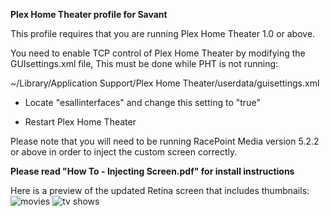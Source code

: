 **Plex Home Theater profile for Savant**

This profile requires that you are running Plex Home Theater 1.0 or above.

You need to enable TCP control of Plex Home Theater by modifying the GUIsettings.xml file, This must be done while PHT is not running:

~/Library/Application Support/Plex Home Theater/userdata/guisettings.xml

 - Locate "esallinterfaces" and change this setting to "true"

 - Restart Plex Home Theater


Please note that you will need to be running RacePoint Media version 5.2.2 or above in order to inject the custom screen correctly.


**Please read "How To - Injecting Screen.pdf" for install instructions**


Here is a preview of the updated Retina screen that includes thumbnails:
![movies](https://copy.com/xrN1o1pnTzOqswHg)
![tv shows](https://copy.com/HoyIL0Pka4zWM6O7)
